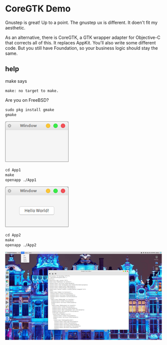 # CoreGTK Demo

Gnustep is great! Up to a point. The gnustep ux is different. It doen't fit my aesthetic.

As an alternative, there is CoreGTK, a GTK wrapper adapter for Objective-C that corrects all of this. It replaces AppKit. You'll also write some different code. But you still have Foundation, so your business logic should stay the same. 

## help
make says 
```
make: no target to make.
```
Are you on FreeBSD?
```
sudo pkg install gmake
gmake
```

![alt App1](https://github.com/darkoverlordofdata/CoreGTK-Demo/blob/main/App1/2023-12-17-173931_204x130_scrot.png?raw=true)
```
cd App1
make
openapp ./App1
```
![alt App2](https://github.com/darkoverlordofdata/CoreGTK-Demo/blob/main/App2/2023-12-17-174015_204x130_scrot.png?raw=true)
```
cd App2
make
openapp ./App2
```
![alt SimpleTextEditor](https://github.com/darkoverlordofdata/CoreGTK-Demo/blob/main/SimpleTextEditor/2023-12-16-155117_1920x1080_scrot.png?raw=true)


